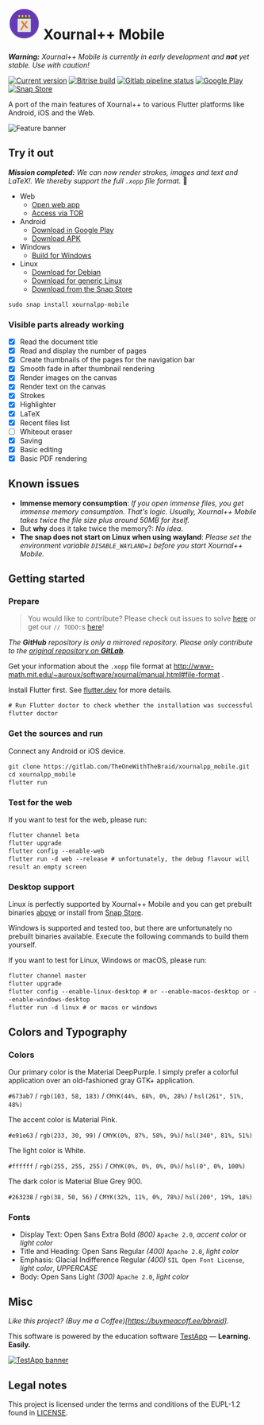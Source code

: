 # <img src="assets/xournalpp-adaptive.png" width="64" style="height: auto;"/> Xournal++ Mobile

***Warning:*** *Xournal++ Mobile is currently in early development and **not** yet stable. Use with caution!*

[![Current version](https://img.shields.io/badge/dynamic/yaml?label=Current%20version&query=version&url=https%3A%2F%2Fgitlab.com%2FTheOneWithTheBraid%2Fxournalpp_mobile%2Fraw%2Fmaster%2Fpubspec.yaml%3Finline%3Dfalse&style=for-the-badge&logo=flutter&logoColor=white)](https://gitlab.com/TheOneWithTheBraid/xournalpp_mobile/-/tags) [![Bitrise build](https://img.shields.io/bitrise/dd58f8fe5b4bf6c0?style=for-the-badge&token=Ihrbr8U0mqFlVBOocwtnQA&logo=bitrise&logoColor=white)](https://app.bitrise.io/app/dd58f8fe5b4bf6c0) [![Gitlab pipeline status](https://img.shields.io/gitlab/pipeline/TheOneWithTheBraid/xournalpp_mobile/master?style=for-the-badge&logo=gitlab&logoColor=white)](https://gitlab.com/TheOneWithTheBraid/xournalpp_mobile/-/pipelines) [![Google Play](https://img.shields.io/endpoint?color=689f38&url=https%3A%2F%2Fplayshields.herokuapp.com%2Fplay%3Fi%3Donline.xournal.mobile%26l%3DGoogle-Play%26m%3D%24version&style=for-the-badge&logo=google-play&logoColor=white)](https://play.google.com/store/apps/details?id=online.xournal.mobile) [![Snap Store](https://img.shields.io/badge/Get%20it%20from%20the-Snap%20Store-%230e8620?style=for-the-badge&logo=snapcraft&logoColor=white)](https://snapcraft.io/xournalpp-mobile)

A port of the main features of Xournal++ to various Flutter platforms like Android, iOS and the Web.

![Feature banner](https://gitlab.com/TheOneWithTheBraid/xournalpp_mobile/-/raw/master/assets/feature-banner.svg)

## Try it out

***Mission completed:** We can now render strokes, images and text and LaTeX!. We thereby support the full `.xopp` file format.* :tada:

- Web
  - [Open web app](https://xournal.online/)
  - [Access via TOR](http://xournaltdtf7ygqxg3qik4tdg476smkukogil74t6oxqiwdnumy53hqd.onion/)
- Android
  - [Download in Google Play](https://play.google.com/store/apps/details?id=online.xournal.mobile)
  - [Download APK](https://gitlab.com/TheOneWithTheBraid/xournalpp_mobile/-/jobs/artifacts/master/browse?job=build%3Aapk)
- Windows
  - [Build for Windows](#desktop-support)
- Linux
  - [Download for Debian](https://gitlab.com/TheOneWithTheBraid/xournalpp_mobile/-/jobs/artifacts/master/browse?job=build%3Adebian)
  - [Download for generic Linux](https://gitlab.com/TheOneWithTheBraid/xournalpp_mobile/-/jobs/artifacts/master/download?job=build%3Alinux)
  - [Download from the Snap Store](https://snapcraft.io/xournalpp-mobile)

```shell
sudo snap install xournalpp-mobile
```

### Visible parts already working

- [x] Read the document title
- [x] Read and display the number of pages
- [x] Create thumbnails of the pages for the navigation bar
- [x] Smooth fade in after thumbnail rendering
- [x] Render images on the canvas
- [x] Render text on the canvas
- [x] Strokes
- [x] Highlighter
- [x] LaTeX
- [x] Recent files list
- [ ] Whiteout eraser
- [x] Saving
- [x] Basic editing
- [x] Basic PDF rendering

## Known issues

- **Immense memory consumption**: *If you open immense files, you get immense memory consumption. That's logic. Usually, Xournal++ Mobile takes twice the file size plus around 50MB for itself.*
- But **why** does it take twice the memory?: *No idea.*
- **The snap does not start on Linux when using wayland**: *Please set the environment variable `DISABLE_WAYLAND=1` before you start Xournal++ Mobile.*

## Getting started

### Prepare

> You would like to contribute? Please check out issues to solve [here](https://gitlab.com/TheOneWithTheBraid/xournalpp_mobile/-/issues) or get our `// TODO:`s [here](https://gitlab.com/search?search=TODO&project_id=20056916)!

*The **GitHub** repository is only a mirrored repository. Please only contribute to the [original repository on **GitLab**](https://gitlab.com/TheOneWithTheBraid/xournalpp_mobile).*

Get your information about the `.xopp` file format at http://www-math.mit.edu/~auroux/software/xournal/manual.html#file-format .

Install Flutter first. See [flutter.dev](https://flutter.dev/docs/get-started/install) for more details.

```shell
# Run Flutter doctor to check whether the installation was successful
flutter doctor
```

### Get the sources and run

Connect any Android or iOS device.

```shell
git clone https://gitlab.com/TheOneWithTheBraid/xournalpp_mobile.git
cd xournalpp_mobile
flutter run
```

### Test for the web

If you want to test for the web, please run:

```shell
flutter channel beta
flutter upgrade
flutter config --enable-web
flutter run -d web --release # unfortunately, the debug flavour will result an empty screen
```

### Desktop support

Linux is perfectly supported by Xournal++ Mobile and you can get prebuilt binaries [above](#try-it-out) or install from [Snap Store](https://snapcraft.io/xournalpp-mobile).

Windows is supported and tested too, but there are unfortunately no prebuilt binaries available. Execute the following commands to build them yourself.

If you want to test for Linux, Windows or macOS, please run:

```shell
flutter channel master
flutter upgrade
flutter config --enable-linux-desktop # or --enable-macos-desktop or --enable-windows-desktop
flutter run -d linux # or macos or windows
```

## Colors and Typography

### Colors

Our primary color is the Material DeepPurple. I simply prefer a colorful application over an old-fashioned gray GTK+ application.

`#673ab7` / `rgb(103, 58, 183)` / `CMYK(44%, 68%, 0%, 28%)` / `hsl(261°, 51%, 48%)`

The accent color is Material Pink.

`#e91e63` / `rgb(233, 30, 99)` / `CMYK(0%, 87%, 58%, 9%)`/ `hsl(340°, 81%, 51%)`

The light color is White.

`#ffffff` / `rgb(255, 255, 255)` / `CMYK(0%, 0%, 0%, 0%)`/ `hsl(0°, 0%, 100%)`

The dark color is Material Blue Grey 900.

`#263238` / `rgb(38, 50, 56)` / `CMYK(32%, 11%, 0%, 78%)`/ `hsl(200°, 19%, 18%)`

### Fonts

- Display Text: Open Sans Extra Bold *(800)* `Apache 2.0`, *accent color* or *light color*
- Title and Heading: Open Sans Regular *(400)* `Apache 2.0`, *light color*
- Emphasis: Glacial Indifference Regular *(400)* `SIL Open Font License`, *light color*, *UPPERCASE*
- Body: Open Sans Light *(300)* `Apache 2.0`, *light color*

## Misc

*Like this project? (Buy me a Coffee)[https://buymeacoff.ee/bbraid].*

This software is powered by the education software [TestApp](https://testapp.schule) — **Learning. Easily.**

[![TestApp banner](https://gitlab.com/testapp-system/testapp-flutter/-/raw/mobile/assets/Google%20Play%20EN.png)](https://testapp.schule)

## Legal notes

This project is licensed under the terms and conditions of the EUPL-1.2 found in [LICENSE](LICENSE).
